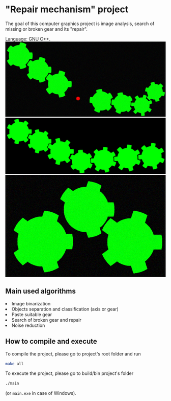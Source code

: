 # "Repair mechanism" project

The goal of this computer graphics project is image analysis, search of missing or broken gear and its "repair".

Language: GNU C++.
<img src="gear_project/pic/0001.bmp"/>
<img src="gear_project/out.bmp"/>
<img src="gear_project/pic/0008.bmp"/>

## Main used algorithms
 
<li>Image binarization

<li>Objects separation and classification (axis or gear)

<li>Paste suitable gear

<li>Search of broken gear and repair

<li>Noise reduction

## How to compile and execute

To compile the project, please go to project's root folder and run

```bash
make all
```

To execute the project, please go to build/bin project's folder

```bash
./main
```

(or ```main.exe``` in case of Windows).